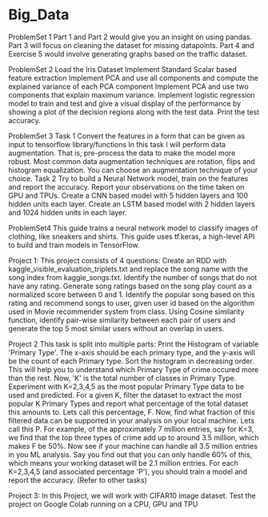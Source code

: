 # Big_Data
ProblemSet 1
Part 1 and Part 2 would give you an insight on using pandas.
Part 3 will focus on cleaning the dataset for missing datapoints.
Part 4 and Exercise 5 would involve generating graphs based on the traffic dataset.

ProblemSet 2 
Load the Iris Dataset
Implement Standard Scalar based feature extraction
Implement PCA and use all components and compute the explained variance of each PCA component
Implement PCA and use two components that explain maximum variance. Implement logistic regression model to train and test and give a visual display of the performance by showing a plot of the decision regions along with the test data. Print the test accuracy.

ProblemSet 3
Task 1
Convert the features in a form that can be given as input to tensorflow library/functions
In this task I will perform data augmentation. That is, pre-process the data to make the model more robust. Most common data augmentation techniques are rotation, flips and histogram equalization. You can choose an augmentation technique of your choice.
Task 2
Try to build a Neural Network model, train on the features and report the accuracy. Report your observations on the time taken on GPU and TPUs.
Create a CNN based model with 5 hidden layers and 100 hidden units each layer.
Create an LSTM based model with 2 hidden layers and 1024 hidden units in each layer.

ProblemSet4
This guide trains a neural network model to classify images of clothing, like sneakers and shirts. This guide uses tf.keras, a high-level API to build and train models in TensorFlow.

Project 1:
This project consists of 4 questions:
Create an RDD with kaggle_visible_evaluation_triplets.txt and replace the song name with the song index from kaggle_songs.txt. Identify the number of songs that do not have any rating. Generate song ratings based on the song play count as a normalized score between 0 and 1.
Identify the popular song based on this rating and recommend songs to user, given user id based on the algorithm used in Movie recommender system from class.
Using Cosine similarity function, identify pair-wise similarity between each pair of users and generate the top 5 most similar users without an overlap in users.

Project 2
This task is split into multiple parts:
Print the Histogram of variable 'Primary Type'. The x-axis should be each primary type, and the y-axis will be the count of each Primary type.
Sort the histogram in decreasing order. This will help you to understand which Primary Type of crime occured more than the rest.
Now, 'K' is the total number of classes in Primary Type. Experiment with K=2,3,4,5 as the most popular Primary Type data to be used and predicted.
For a given K, filter the dataset to extract the most popular K Primary Types and report what percentage of the total dataset this amounts to. Lets call this percentage, F. Now, find what fraction of this filtered data can be supported in your analysis on your local machine. Lets call this P. For example, of the approximately 7 million entries, say for K=3, we find that the top three types of crime add up to around 3.5 million, which makes F be 50%. Now see if your machine can handle all 3.5 million entries in you ML analysis. Say you find out that you can only handle 60% of this, which means your working dataset will be 2.1 million entries. For each K=2,3,4,5 (and associated percentage 'P'), you should train a model and report the accuracy. (Refer to other tasks)

Project 3:
In this Project, we will work with CIFAR10 image dataset. Test the project on Google Colab running on a CPU, GPU and TPU

